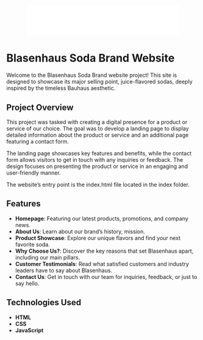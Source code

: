 <div align="center">
  <img src="/assets/svg/blasenhaus-w.svg" alt="Blasenhaus Logo" width="400"/>
</div>
 
 # Blasenhaus Soda Brand Website

Welcome to the Blasenhaus Soda Brand website project! This site is designed to showcase its major selling point, juice-flavored sodas, deeply inspired by the timeless Bauhaus aesthetic.

## Project Overview

This project was tasked with creating a digital presence for a product or service of our choice. The goal was to develop a landing page to display detailed information about the product or service and an additional page featuring a contact form.

The landing page showcases key features and benefits, while the contact form allows visitors to get in touch with any inquiries or feedback. The design focuses on presenting the product or service in an engaging and user-friendly manner.

The website’s entry point is the index.html file located in the index folder.

## Features

- **Homepage**: Featuring our latest products, promotions, and company news.
- **About Us**: Learn about our brand’s history, mission.
- **Product Showcase**: Explore our unique flavors and find your next favorite soda.
- **Why Choose Us?**: Discover the key reasons that set Blasenhaus apart, including our main pillars.
- **Customer Testimonials**: Read what satisfied customers and industry leaders have to say about Blasenhaus.
- **Contact Us**: Get in touch with our team for inquiries, feedback, or just to say hello.

## Technologies Used

- **HTML**
- **CSS**
- **JavaScript**
